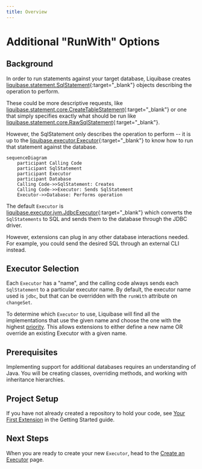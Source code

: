 ```yaml
---
title: Overview
---
```


# Additional "RunWith" Options

## Background

In order to run statements against your target database, Liquibase creates [liquibase.statement.SqlStatement](https://javadocs.liquibase.com/liquibase-core/liquibase/statement/SqlStatement.html){:target="_blank"}
objects describing the operation to perform. 

These could be more descriptive requests, like [liquibase.statement.core.CreateTableStatement](https://javadocs.liquibase.com/liquibase-core/liquibase/statement/core/CreateTableStatement.html){:target="_blank"} 
or one that simply specifies exactly what should be run like [liquibase.statement.core.RawSqlStatement](https://javadocs.liquibase.com/liquibase-core/liquibase/statement/core/RawSqlStatement.html){:target="_blank"}.

However, the SqlStatement only describes the operation to perform -- it is up to the [liquibase.executor.Executor](https://javadocs.liquibase.com/liquibase-core/liquibase/executor/Executor.html){:target="_blank"}
to know how to run that statement against the database.

```mermaid
sequenceDiagram
    participant Calling Code
    participant SqlStatement
    participant Executor
    participant Database
    Calling Code->>SqlStatement: Creates
    Calling Code->>Executor: Sends SqlStatement
    Executor->>Database: Performs operation
```
The default `Executor` is [liquibase.executor.jvm.JdbcExecutor](https://javadocs.liquibase.com/liquibase-core/liquibase/executor/jvm/JdbcExecutor.html){:target="_blank"} 
which converts the `SqlStatements` to SQL and sends them to the database through the JDBC driver.

However, extensions can plug in any other database interactions needed. For example, you could send the desired SQL through an external CLI instead. 

## Executor Selection

Each `Executor` has a "name", and the calling code always sends each `SqlStatement` to a particular executor name. By default, the executor name used is `jdbc`, but that can be overridden with the `runWith` attribute on `changeSet`.

To determine which `Executor` to use, Liquibase will find all the implementations that use the given name and choose the one with the highest [priority](../../references/priority.md).
This allows extensions to either define a new name OR override an existing Executor with a given name.


## Prerequisites

Implementing support for additional databases requires an understanding of Java. You will be creating classes, overriding methods, and working with inheritance hierarchies.

## Project Setup

If you have not already created a repository to hold your code, see [Your First Extension](../../your-first-extension.md) in the Getting Started guide.

## Next Steps

When you are ready to create your new `Executor`, head to the [Create an Executor](create.md) page.